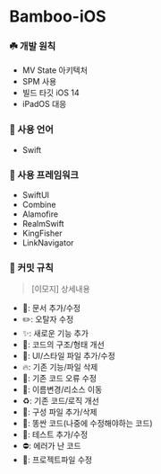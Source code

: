 # Bamboo-iOS

### ☘️ 개발 원칙
- MV State 아키텍처
- SPM 사용
- 빌드 타깃 iOS 14
- iPadOS 대응

### 🌿 사용 언어
- Swift

### 🌱 사용 프레임워크
- SwiftUI
- Combine
- Alamofire
- RealmSwift
- KingFisher
- LinkNavigator

### 🍃 커밋 규칙
>[이모지] 상세내용

- 📝: 문서 추가/수정
- ✏️: 오탈자 수정
- ✨: 새로운 기능 추가
- 🎨: 코드의 구조/형태 개선
- 💄: UI/스타일 파일 추가/수정
- 🔥: 기존 기능/파일 삭제
- 🐛: 기존 코드 오류 수정
- 🚚: 이름변경/리소스 이동
- ♻️: 기존 코드/로직 개선
- 🔧: 구성 파일 추가/삭제
- 💩: 똥싼 코드(나중에 수정해야하는 코드)
- 🧪: 테스트 추가/수정
- ⛔️: 에러가 난 코드
- 📁: 프로젝트파일 수정
